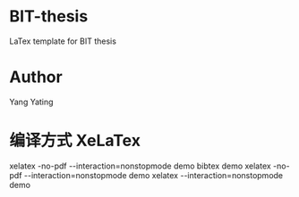 # BIT-thesis
LaTex template for BIT thesis

# Author 
Yang Yating 

# 编译方式 XeLaTex
xelatex -no-pdf --interaction=nonstopmode demo
bibtex demo
xelatex -no-pdf --interaction=nonstopmode demo
xelatex --interaction=nonstopmode demo
